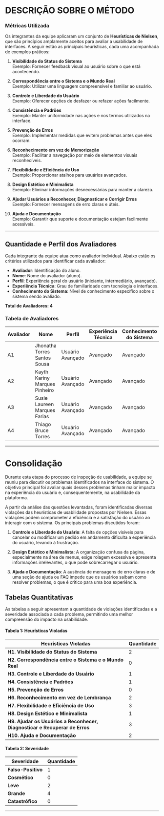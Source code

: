 # DESCRIÇÃO SOBRE O MÉTODO

### Métricas Utilizada

Os integrantes da equipe aplicaram um conjunto de **Heurísticas de Nielsen**, que são princípios amplamente aceitos para avaliar a usabilidade de interfaces. A seguir estão as principais heurísticas, cada uma acompanhada de exemplos práticos:

1. **Visibilidade do Status do Sistema**  
   Exemplo: Fornecer feedback visual ao usuário sobre o que está acontecendo.

2. **Correspondência entre o Sistema e o Mundo Real**  
   Exemplo: Utilizar uma linguagem compreensível e familiar ao usuário.

3. **Controle e Liberdade do Usuário**  
   Exemplo: Oferecer opções de desfazer ou refazer ações facilmente.

4. **Consistência e Padrões**  
   Exemplo: Manter uniformidade nas ações e nos termos utilizados na interface.

5. **Prevenção de Erros**  
   Exemplo: Implementar medidas que evitem problemas antes que eles ocorram.

6. **Reconhecimento em vez de Memorização**  
   Exemplo: Facilitar a navegação por meio de elementos visuais reconhecíveis.

7. **Flexibilidade e Eficiência de Uso**  
   Exemplo: Proporcionar atalhos para usuários avançados.

8. **Design Estético e Minimalista**  
   Exemplo: Eliminar informações desnecessárias para manter a clareza.

9. **Ajudar Usuários a Reconhecer, Diagnosticar e Corrigir Erros**  
   Exemplo: Fornecer mensagens de erro claras e úteis.

10. **Ajuda e Documentação**  
    Exemplo: Garantir que suporte e documentação estejam facilmente acessíveis.

---

## Quantidade e Perfil dos Avaliadores

Cada integrante da equipe atua como avaliador individual. Abaixo estão os critérios utilizados para identificar cada avaliador:

- **Avaliador**: Identificação do aluno.
- **Nome**: Nome do avaliador (aluno).
- **Perfil**: Experiência geral do usuário (iniciante, intermediário, avançado).
- **Experiência Técnica**: Grau de familiaridade com tecnologia e interfaces.
- **Conhecimento do Sistema**: Nível de conhecimento específico sobre o sistema sendo avaliado.

**Total de Avaliadores: 4**

### Tabela de Avaliadores

| Avaliador |               Nome                |        Perfil        |       Experiência Técnica       |        Conhecimento do Sistema       | 
|-----------|----------------------------------|---------------------|--------------------------------|-------------------------------------|
|     A1    | Jhonatha Torres Santos Sousa     | Usuário Avançado    | Avançado                       | Avançado                           |
|     A2    | Kayth Kariny Marques Pinheiro    | Usuário Avançado    | Avançado                       | Avançado                           |
|     A3    | Susie Laureen Marques Farias     | Usuário Avançado    | Avançado                       | Avançado                           |
|     A4    | Thiago Bruce Torres              | Usuário Avançado    | Avançado                       | Avançado                           |

---

# Consolidação

Durante esta etapa do processo de inspeção de usabilidade, a equipe se reuniu para discutir os problemas identificados na interface do sistema. O objetivo principal foi avaliar quais desses problemas tinham maior impacto na experiência do usuário e, consequentemente, na usabilidade da plataforma.

A partir da análise das questões levantadas, foram identificadas diversas violações das heurísticas de usabilidade propostas por Nielsen. Essas violações podem comprometer a eficiência e a satisfação do usuário ao interagir com o sistema. Os principais problemas discutidos foram:

1. **Controle e Liberdade do Usuário**: A falta de opções visíveis para cancelar ou modificar um pedido em andamento dificulta a experiência do usuário, levando à frustração.
  
2. **Design Estético e Minimalista**: A organização confusa da página, especialmente na área de menus, exige rolagem excessiva e apresenta informações irrelevantes, o que pode sobrecarregar o usuário.

3. **Ajuda e Documentação**: A ausência de mensagens de erro claras e de uma seção de ajuda ou FAQ impede que os usuários saibam como resolver problemas, o que é crítico para uma boa experiência.
   

## Tabelas Quantitativas

As tabelas a seguir apresentam a quantidade de violações identificadas e a severidade associada a cada problema, permitindo uma melhor compreensão do impacto na usabilidade.

#### Tabela 1: Heurísticas Violadas

| Heurísticas Violadas                                           | Quantidade |
|---------------------------------------------------------------|------------|
| **H1. Visibilidade do Status do Sistema**                          | 2          |
| **H2. Correspondência entre o Sistema e o Mundo Real**             | 0          |
| **H3. Controle e Liberdade do Usuário**                            | 1          |
| **H4. Consistência e Padrões**                                     | 1          |
| **H5. Prevenção de Erros**                                         | 0          |
| **H6. Reconhecimento em vez de Lembrança**                         | 2          |
| **H7. Flexibilidade e Eficiência de Uso**                          | 3          |
| **H8. Design Estético e Minimalista**                              | 1          |
| **H9. Ajudar os Usuários a Reconhecer, Diagnosticar e Recuperar de Erros** | 3          |
| **H10. Ajuda e Documentação**                                       | 2          |

#### Tabela 2: Severidade

| Severidade        | Quantidade |
|-------------------|------------|
| **Falso-Positivo** | 1          |
| **Cosmético**      | 0          | 
| **Leve**           | 2          |
| **Grande**         | 4          |
| **Catastrófico**   | 0          |

----
